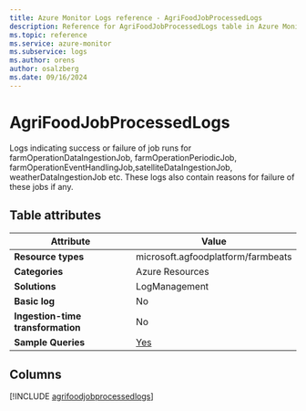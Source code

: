 ```yaml
---
title: Azure Monitor Logs reference - AgriFoodJobProcessedLogs
description: Reference for AgriFoodJobProcessedLogs table in Azure Monitor Logs.
ms.topic: reference
ms.service: azure-monitor
ms.subservice: logs
ms.author: orens
author: osalzberg
ms.date: 09/16/2024
---
```


# AgriFoodJobProcessedLogs

Logs indicating success or failure of job runs for farmOperationDataIngestionJob, farmOperationPeriodicJob, farmOperationEventHandlingJob,satelliteDataIngestionJob, weatherDataIngestionJob etc. These logs also contain reasons for failure of these jobs if any.


## Table attributes

|Attribute|Value|
|---|---|
|**Resource types**|microsoft.agfoodplatform/farmbeats|
|**Categories**|Azure Resources|
|**Solutions**| LogManagement|
|**Basic log**|No|
|**Ingestion-time transformation**|No|
|**Sample Queries**|[Yes](/azure/azure-monitor/reference/queries/agrifoodjobprocessedlogs)|



## Columns
  
[!INCLUDE [agrifoodjobprocessedlogs](~/reusable-content/ce-skilling/azure/includes/azure-monitor/reference/tables/agrifoodjobprocessedlogs-include.md)]
